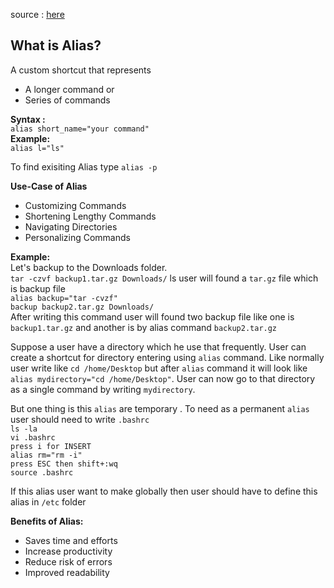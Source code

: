 source : [here](https://youtu.be/YdXxYxeMuos?si=E_D6Oj6GI5_j5ste)

## What is Alias?  
A custom shortcut that represents  
- A longer command or
- Series of commands

__Syntax :__  
```alias short_name="your command"```  
__Example:__  
```alias l="ls"```

To find exisiting Alias type ```alias -p```  

__Use-Case of Alias__
- Customizing Commands
- Shortening Lengthy Commands
- Navigating Directories
- Personalizing Commands  


__Example:__  
Let's backup to the Downloads folder.  
```tar -czvf backup1.tar.gz Downloads/```
ls user will found a ```tar.gz``` file which is backup file  
```alias backup="tar -cvzf"```  
```backup backup2.tar.gz Downloads/```  
After writing this command user will found two backup file like one is ```backup1.tar.gz``` and another is by alias command ```backup2.tar.gz```

Suppose a user have a directory which he use that frequently. User can create a shortcut for directory entering using ```alias``` command. Like normally user write like ```cd /home/Desktop``` but after ```alias``` command it will look like ```alias mydirectory="cd /home/Desktop"```. User can now go to that directory as a single command by writing ```mydirectory```.  


But one thing is this ```alias``` are temporary . To need as a permanent ```alias``` user should need to write ```.bashrc```  
```ls -la```  
```vi .bashrc```  
```press i for INSERT```  
```alias rm="rm -i"```  
```press ESC then shift+:wq```  
```source .bashrc```  

If this alias user want to make globally then user should have to define this alias in ```/etc``` folder  

__Benefits of Alias:__
- Saves time and efforts
- Increase productivity
- Reduce risk of errors
- Improved readability



